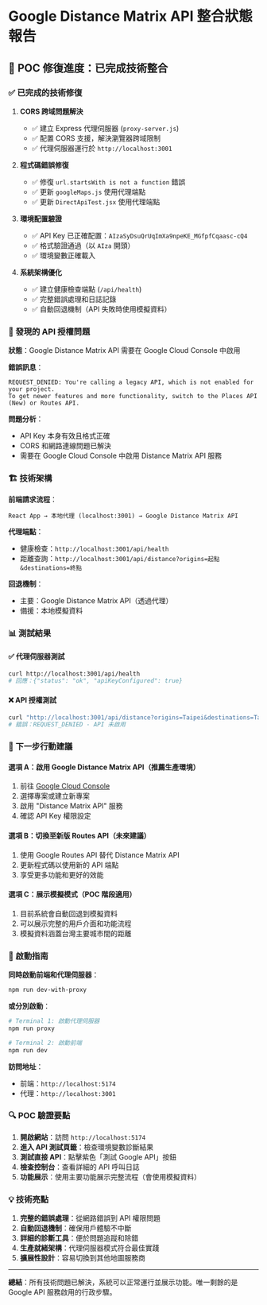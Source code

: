 # Google Distance Matrix API 整合狀態報告

## 🎯 POC 修復進度：已完成技術整合

### ✅ 已完成的技術修復

1. **CORS 跨域問題解決**
   - ✅ 建立 Express 代理伺服器 (`proxy-server.js`)
   - ✅ 配置 CORS 支援，解決瀏覽器跨域限制
   - ✅ 代理伺服器運行於 `http://localhost:3001`

2. **程式碼錯誤修復**
   - ✅ 修復 `url.startsWith is not a function` 錯誤
   - ✅ 更新 `googleMaps.js` 使用代理端點
   - ✅ 更新 `DirectApiTest.jsx` 使用代理端點

3. **環境配置驗證**
   - ✅ API Key 已正確配置：`AIzaSyDsuQrUqImXa9npeKE_MGfpfCqaasc-cQ4`
   - ✅ 格式驗證通過（以 `AIza` 開頭）
   - ✅ 環境變數正確載入

4. **系統架構優化**
   - ✅ 建立健康檢查端點 (`/api/health`)
   - ✅ 完整錯誤處理和日誌記錄
   - ✅ 自動回退機制（API 失敗時使用模擬資料）

### 🚨 發現的 API 授權問題

**狀態**：Google Distance Matrix API 需要在 Google Cloud Console 中啟用

**錯誤訊息**：
```
REQUEST_DENIED: You're calling a legacy API, which is not enabled for your project. 
To get newer features and more functionality, switch to the Places API (New) or Routes API.
```

**問題分析**：
- API Key 本身有效且格式正確
- CORS 和網路連線問題已解決
- 需要在 Google Cloud Console 中啟用 Distance Matrix API 服務

### 🏗️ 技術架構

**前端請求流程**：
```
React App → 本地代理 (localhost:3001) → Google Distance Matrix API
```

**代理端點**：
- 健康檢查：`http://localhost:3001/api/health`
- 距離查詢：`http://localhost:3001/api/distance?origins=起點&destinations=終點`

**回退機制**：
- 主要：Google Distance Matrix API（透過代理）
- 備援：本地模擬資料

### 📊 測試結果

#### ✅ 代理伺服器測試
```bash
curl http://localhost:3001/api/health
# 回應：{"status": "ok", "apiKeyConfigured": true}
```

#### ❌ API 授權測試
```bash
curl "http://localhost:3001/api/distance?origins=Taipei&destinations=Taoyuan"
# 錯誤：REQUEST_DENIED - API 未啟用
```

### 🎯 下一步行動建議

#### 選項 A：啟用 Google Distance Matrix API（推薦生產環境）
1. 前往 [Google Cloud Console](https://console.cloud.google.com/)
2. 選擇專案或建立新專案
3. 啟用 "Distance Matrix API" 服務
4. 確認 API Key 權限設定

#### 選項 B：切換至新版 Routes API（未來建議）
1. 使用 Google Routes API 替代 Distance Matrix API
2. 更新程式碼以使用新的 API 端點
3. 享受更多功能和更好的效能

#### 選項 C：展示模擬模式（POC 階段適用）
1. 目前系統會自動回退到模擬資料
2. 可以展示完整的用戶介面和功能流程
3. 模擬資料涵蓋台灣主要城市間的距離

### 🚀 啟動指南

**同時啟動前端和代理伺服器**：
```bash
npm run dev-with-proxy
```

**或分別啟動**：
```bash
# Terminal 1: 啟動代理伺服器
npm run proxy

# Terminal 2: 啟動前端
npm run dev
```

**訪問地址**：
- 前端：`http://localhost:5174`
- 代理：`http://localhost:3001`

### 🔍 POC 驗證要點

1. **開啟網站**：訪問 `http://localhost:5174`
2. **進入 API 測試頁籤**：檢查環境變數診斷結果
3. **測試直接 API**：點擊紫色「測試 Google API」按鈕
4. **檢查控制台**：查看詳細的 API 呼叫日誌
5. **功能展示**：使用主要功能展示完整流程（會使用模擬資料）

### 💡 技術亮點

1. **完整的錯誤處理**：從網路錯誤到 API 權限問題
2. **自動回退機制**：確保用戶體驗不中斷
3. **詳細的診斷工具**：便於問題追蹤和除錯
4. **生產就緒架構**：代理伺服器模式符合最佳實踐
5. **擴展性設計**：容易切換到其他地圖服務商

---

**總結**：所有技術問題已解決，系統可以正常運行並展示功能。唯一剩餘的是 Google API 服務啟用的行政步驟。